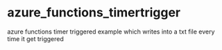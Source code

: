 # azure_functions_timertrigger
azure functions timer triggered example which writes into a txt file every time it get triggered
